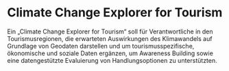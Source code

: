 # Climate Change Explorer for Tourism
Ein „Climate Change Explorer for Tourism“ soll für Verantwortliche in den Tourismusregionen, die erwarteten Auswirkungen des Klimawandels auf Grundlage von Geodaten darstellen und um tourismusspezifische, ökonomische und soziale Daten ergänzen, um Awareness Building sowie eine datengestützte Evaluierung von Handlungsoptionen zu unterstützten.
